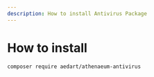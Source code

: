 ```yaml
---
description: How to install Antivirus Package
---
```


# How to install

```shell
composer require aedart/athenaeum-antivirus
```

